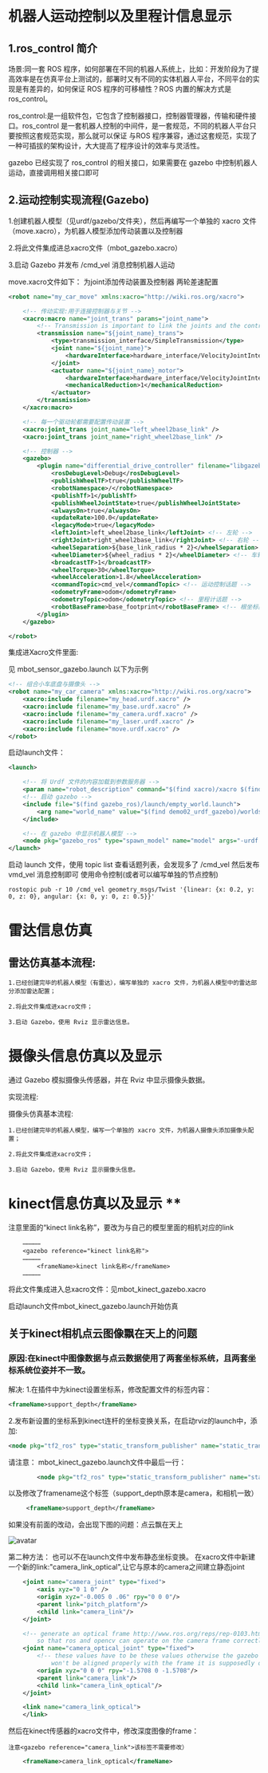 # 机器人运动控制以及里程计信息显示
## 1.ros_control 简介

场景:同一套 ROS 程序，如何部署在不同的机器人系统上，比如：开发阶段为了提高效率是在仿真平台上测试的，部署时又有不同的实体机器人平台，不同平台的实现是有差异的，如何保证 ROS 程序的可移植性？ROS 内置的解决方式是 ros_control。

ros_control:是一组软件包，它包含了控制器接口，控制器管理器，传输和硬件接口。ros_control 是一套机器人控制的中间件，是一套规范，不同的机器人平台只要按照这套规范实现，那么就可以保证 与ROS 程序兼容，通过这套规范，实现了一种可插拔的架构设计，大大提高了程序设计的效率与灵活性。

gazebo 已经实现了 ros_control 的相关接口，如果需要在 gazebo 中控制机器人运动，直接调用相关接口即可
## 2.运动控制实现流程(Gazebo)

1.创建机器人模型（见urdf/gazebo/文件夹），然后再编写一个单独的 xacro 文件（move.xacro），为机器人模型添加传动装置以及控制器

2.将此文件集成进总xacro文件（mbot_gazebo.xacro）

3.启动 Gazebo 并发布 /cmd_vel 消息控制机器人运动

move.xacro文件如下：
为joint添加传动装置及控制器
两轮差速配置
```xml
<robot name="my_car_move" xmlns:xacro="http://wiki.ros.org/xacro">

    <!-- 传动实现:用于连接控制器与关节 -->
    <xacro:macro name="joint_trans" params="joint_name">
        <!-- Transmission is important to link the joints and the controller -->
        <transmission name="${joint_name}_trans">
            <type>transmission_interface/SimpleTransmission</type>
            <joint name="${joint_name}">
                <hardwareInterface>hardware_interface/VelocityJointInterface</hardwareInterface>
            </joint>
            <actuator name="${joint_name}_motor">
                <hardwareInterface>hardware_interface/VelocityJointInterface</hardwareInterface>
                <mechanicalReduction>1</mechanicalReduction>
            </actuator>
        </transmission>
    </xacro:macro>

    <!-- 每一个驱动轮都需要配置传动装置 -->
    <xacro:joint_trans joint_name="left_wheel2base_link" />
    <xacro:joint_trans joint_name="right_wheel2base_link" />

    <!-- 控制器 -->
    <gazebo>
        <plugin name="differential_drive_controller" filename="libgazebo_ros_diff_drive.so">
            <rosDebugLevel>Debug</rosDebugLevel>
            <publishWheelTF>true</publishWheelTF>
            <robotNamespace>/</robotNamespace>
            <publishTf>1</publishTf>
            <publishWheelJointState>true</publishWheelJointState>
            <alwaysOn>true</alwaysOn>
            <updateRate>100.0</updateRate>
            <legacyMode>true</legacyMode>
            <leftJoint>left_wheel2base_link</leftJoint> <!-- 左轮 -->
            <rightJoint>right_wheel2base_link</rightJoint> <!-- 右轮 -->
            <wheelSeparation>${base_link_radius * 2}</wheelSeparation> <!-- 车轮间距 -->
            <wheelDiameter>${wheel_radius * 2}</wheelDiameter> <!-- 车轮直径 -->
            <broadcastTF>1</broadcastTF>
            <wheelTorque>30</wheelTorque>
            <wheelAcceleration>1.8</wheelAcceleration>
            <commandTopic>cmd_vel</commandTopic> <!-- 运动控制话题 -->
            <odometryFrame>odom</odometryFrame> 
            <odometryTopic>odom</odometryTopic> <!-- 里程计话题 -->
            <robotBaseFrame>base_footprint</robotBaseFrame> <!-- 根坐标系 -->
        </plugin>
    </gazebo>

</robot>
```
集成进Xacro文件里面:

见 mbot_sensor_gazebo.launch
以下为示例
```xml
<!-- 组合小车底盘与摄像头 -->
<robot name="my_car_camera" xmlns:xacro="http://wiki.ros.org/xacro">
    <xacro:include filename="my_head.urdf.xacro" />
    <xacro:include filename="my_base.urdf.xacro" />
    <xacro:include filename="my_camera.urdf.xacro" />
    <xacro:include filename="my_laser.urdf.xacro" />
    <xacro:include filename="move.urdf.xacro" />
</robot>
```
启动launch文件：

```xml
<launch>

    <!-- 将 Urdf 文件的内容加载到参数服务器 -->
    <param name="robot_description" command="$(find xacro)/xacro $(find demo02_urdf_gazebo)/urdf/xacro/my_base_camera_laser.urdf.xacro" />
    <!-- 启动 gazebo -->
    <include file="$(find gazebo_ros)/launch/empty_world.launch">
        <arg name="world_name" value="$(find demo02_urdf_gazebo)/worlds/hello.world" />
    </include>

    <!-- 在 gazebo 中显示机器人模型 -->
    <node pkg="gazebo_ros" type="spawn_model" name="model" args="-urdf -model mycar -param robot_description"  />
</launch>
```

启动 launch 文件，使用 topic list 查看话题列表，会发现多了 /cmd_vel 然后发布 vmd_vel 消息控制即可
使用命令控制(或者可以编写单独的节点控制)

    rostopic pub -r 10 /cmd_vel geometry_msgs/Twist '{linear: {x: 0.2, y: 0, z: 0}, angular: {x: 0, y: 0, z: 0.5}}'

# 雷达信息仿真

## 雷达仿真基本流程:

    1.已经创建完毕的机器人模型（有雷达），编写单独的 xacro 文件，为机器人模型中的雷达部分添加雷达配置；

    2.将此文件集成进xacro文件；

    3.启动 Gazebo，使用 Rviz 显示雷达信息。

# 摄像头信息仿真以及显示

通过 Gazebo 模拟摄像头传感器，并在 Rviz 中显示摄像头数据。

实现流程:

摄像头仿真基本流程:

    1.已经创建完毕的机器人模型，编写一个单独的 xacro 文件，为机器人摄像头添加摄像头配置；

    2.将此文件集成进xacro文件；

    3.启动 Gazebo，使用 Rviz 显示摄像头信息。

# kinect信息仿真以及显示 **

注意里面的“kinect link名称”，要改为与自己的模型里面的相机对应的link

        ……………
        <gazebo reference="kinect link名称">  
        ……………
            <frameName>kinect link名称</frameName>
        ……………

将此文件集成进入总xacro文件：见mbot_kinect_gazebo.xacro

启动launch文件mbot_kinect_gazebo.launch开始仿真

## 关于kinect相机点云图像飘在天上的问题
### 原因:在kinect中图像数据与点云数据使用了两套坐标系统，且两套坐标系统位姿并不一致。
解决:
1.在插件中为kinect设置坐标系，修改配置文件的<frameName>标签内容：
```xml
<frameName>support_depth</frameName>
```

2.发布新设置的坐标系到kinect连杆的坐标变换关系，在启动rviz的launch中，添加:
```xml
<node pkg="tf2_ros" type="static_transform_publisher" name="static_transform_publisher" args="0 0 0 -1.57 0 -1.57 /support /support_depth" />
```

请注意：
mbot_kinect_gazebo.launch文件中最后一行：
```xml
        <node pkg="tf2_ros" type="static_transform_publisher" name="static_transform_publisher" args="0 0 0 -1.57 0 -1.57 /camera /support_depth" />
```
以及修改了framename这个标签（support_depth原本是camera，和相机一致）
```xml
     <frameName>support_depth</frameName>
```
如果没有前面的改动，会出现下图的问题：点云飘在天上

![avatar](./1.PNG)

第二种方法：
也可以不在launch文件中发布静态坐标变换。
在xacro文件中新建一个新的link:"camera_link_optical",让它与原本的camera之间建立静态joint

```xml
    <joint name="camera_joint" type="fixed">
        <axis xyz="0 1 0" />
        <origin xyz="-0.005 0 .06" rpy="0 0 0"/>
        <parent link="pitch_platform"/>
        <child link="camera_link"/>
    </joint>

    <!-- generate an optical frame http://www.ros.org/reps/rep-0103.html#suffix-frames
        so that ros and opencv can operate on the camera frame correctly -->
    <joint name="camera_optical_joint" type="fixed">
        <!-- these values have to be these values otherwise the gazebo camera image
            won't be aligned properly with the frame it is supposedly originating from -->
        <origin xyz="0 0 0" rpy="-1.5708 0 -1.5708"/>
        <parent link="camera_link"/>
        <child link="camera_link_optical"/>
    </joint>

    <link name="camera_link_optical">
    </link>
```

然后在kinect传感器的xacro文件中，修改深度图像的frame：

    注意<gazebo reference="camera_link">该标签不需要修改）

```xml
    <frameName>camera_link_optical</frameName>
```